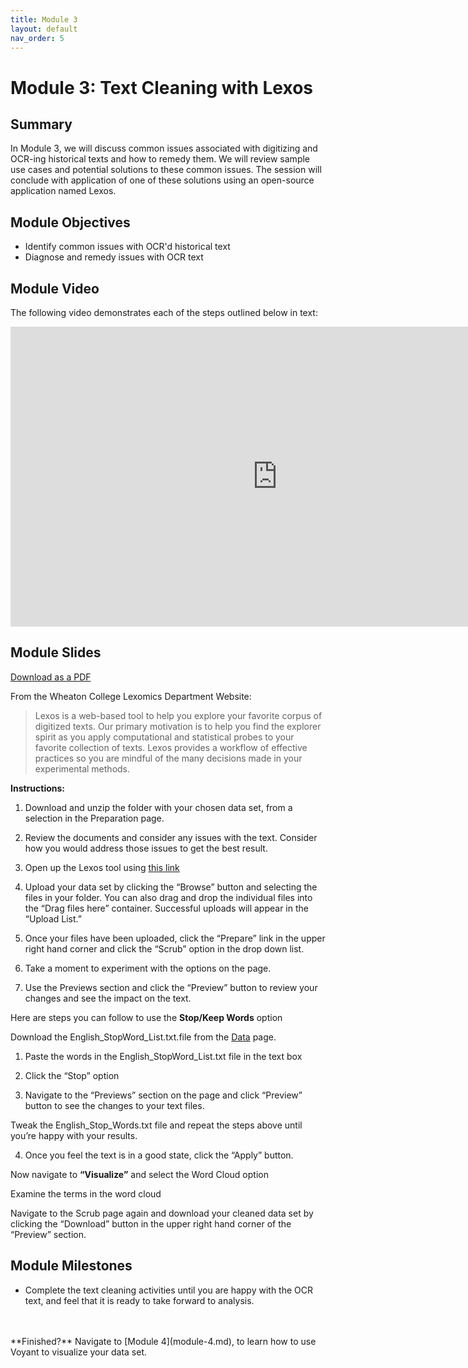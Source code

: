 ```yaml
---
title: Module 3
layout: default
nav_order: 5
---
```


# Module 3: Text Cleaning with Lexos

## Summary 
In Module 3, we will discuss common issues associated with digitizing and OCR-ing historical texts and how to remedy them. We will review sample use cases and potential solutions to these common issues. The session will conclude with application of one of these solutions using an open-source application named Lexos.

## Module Objectives 
- Identify common issues with OCR'd historical text
- Diagnose and remedy issues with OCR text

## Module Video
The following video demonstrates each of the steps outlined below in text:
<iframe height="480" width="853" allowfullscreen frameborder=0 src="https://vimeo.com/user46363379/review/520982474/a73927d48b"></iframe>

## Module Slides
[Download as a PDF](data/2021_ER&Lworkshop_Module3.pdf)

From the Wheaton College Lexomics Department Website: 

>Lexos is a web-based tool to help you explore your favorite corpus of digitized texts. Our primary motivation is to help you find the explorer spirit as you apply computational and statistical probes to your favorite collection of texts. Lexos provides a workflow of effective practices so you are mindful of the many decisions made in your experimental methods.

**Instructions:** 

1. Download and unzip the folder with your chosen data set, from a selection in the Preparation page. 

2. Review the documents and consider any issues with the text. Consider how you would address those issues to get the best result. 

3. Open up the Lexos tool using [this link](http://lexos.wheatoncollege.edu/upload) 

4. Upload your data set by clicking the “Browse” button and selecting the files in your folder. You can also drag and drop the individual files into the “Drag files here” container. Successful uploads will appear in the “Upload List.”  

5. Once your files have been uploaded, click the “Prepare” link in the upper right hand corner and click the “Scrub” option in the drop down list. 

6. Take a moment to experiment with the options on the page. 

7. Use the Previews section and click the “Preview” button to review your changes and see the impact on the text. 

Here are steps you can follow to use the **Stop/Keep Words** option 

Download the English_StopWord_List.txt.file from the [Data](data.md) page. 

1. Paste the words in the English_StopWord_List.txt file in the text box 

2. Click the “Stop” option 

3. Navigate to the “Previews” section on the page and click “Preview” button to see the changes to your text files. 

Tweak the English_Stop_Words.txt file and repeat the steps above until you’re happy with your results.  

4. Once you feel the text is in a good state, click the “Apply” button. 

Now navigate to **“Visualize”** and select the Word Cloud option 

Examine the terms in the word cloud 

Navigate to the Scrub page again and download your cleaned data set by clicking the “Download” button in the upper right hand corner of the “Preview” section.

## Module Milestones

- Complete the text cleaning activities until you are happy with the OCR text, and feel that it is ready to take forward to analysis.

<br>
<br>
**Finished?** Navigate to [Module 4](module-4.md), to learn how to use Voyant to visualize your data set. 